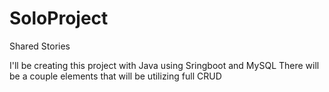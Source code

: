 # SoloProject
 Shared Stories

I'll be creating this project with Java using Sringboot and MySQL
There will be a couple elements that will be utilizing full CRUD
